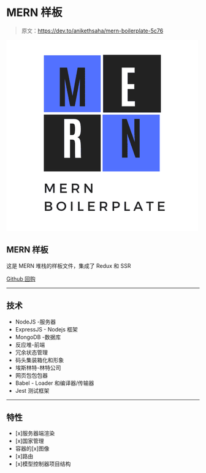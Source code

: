 # MERN 样板

> 原文：<https://dev.to/anikethsaha/mern-boilerplate-5c76>

[![efba logo](img/65ca8e1eb865ea54f5dbeb93fffc9d53.png)](https://res.cloudinary.com/practicaldev/image/fetch/s--DB3_PnHS--/c_limit%2Cf_auto%2Cfl_progressive%2Cq_auto%2Cw_880/https://i.ibb.co/T42LYgn/MERNG-1.png)

## MERN 样板

这是 MERN 堆栈的样板文件，集成了 Redux 和 SSR

[Github 回购](https://github.com/anikethsaha/MERN-Boilerplate)

* * *

## 技术

*   NodeJS -服务器
*   ExpressJS - Nodejs 框架
*   MongoDB -数据库
*   反应堆-前端
*   冗余状态管理
*   码头集装箱化和形象
*   埃斯林特-林特公司
*   网页包包包器
*   Babel - Loader 和编译器/传输器
*   Jest 测试框架

* * *

## 特性

*   [x]服务器端渲染
*   [x]国家管理
*   容器的[x]图像
*   [x]路由
*   [x]模型控制器项目结构